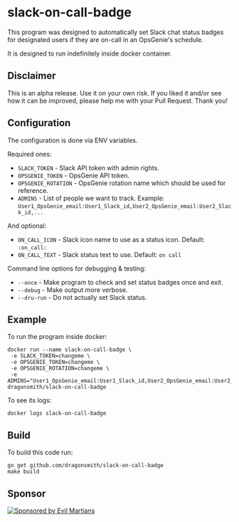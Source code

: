 # slack-on-call-badge

This program was designed to automatically set Slack chat status badges for designated users if they are on-call in an OpsGenie's schedule.

It is designed to run indefinitely inside docker container.

## Disclaimer

This is an alpha release. Use it on your own risk. If you liked it and/or see how it can be improved, please help me with your Pull Request. Thank you!

## Configuration

The configuration is done via ENV variables.

Required ones:

* `SLACK_TOKEN` - Slack API token with admin rights.
* `OPSGENIE_TOKEN` - OpsGenie API token.
* `OPSGENIE_ROTATION` - OpsGenie rotation name which should be used for reference.
* `ADMINS` - List of people we want to track. Example: `User1_OpsGenie_email:User1_Slack_id,User2_OpsGenie_email:User2_Slack_id,...`

And optional:

* `ON_CALL_ICON` - Slack icon name to use as a status icon. Default: `:on_call:`
* `ON_CALL_TEXT` - Slack status text to use. Default: `on call`

Command line options for debugging & testing:

* `--once` - Make program to check and set status badges once and exit.
* `--debug` - Make output more verbose.
* `--dru-run` - Do not actually set Slack status.

## Example

To run the program inside docker:

```shell
docker run --name slack-on-call-badge \
 -e SLACK_TOKEN=changeme \
 -e OPSGENIE_TOKEN=changeme \
 -e OPSGENIE_ROTATION=changeme \
 -e ADMINS="User1_OpsGenie_email:User1_Slack_id,User2_OpsGenie_email:User2_Slack_id" dragonsmith/slack-on-call-badge
```

To see its logs:

```shell
docker logs slack-on-call-badge
```

## Build

To build this code run:

```shell
go get github.com/dragonsmith/slack-on-call-badge
make build
```

## Sponsor

[![Sponsored by Evil Martians](https://evilmartians.com/badges/sponsored-by-evil-martians.png)](https://evilmartians.com)